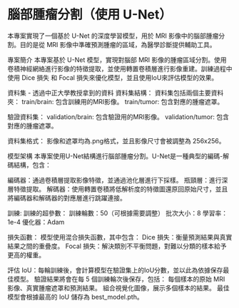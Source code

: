 # 腦部腫瘤分割（使用 U-Net）
本專案實現了一個基於 U-Net 的深度學習模型，用於 MRI 影像中的腦部腫瘤分割。目的是從 MRI 影像中準確預測腫瘤的區域，為醫學診斷提供輔助工具。

專案簡介
本專案基於 U-Net 模型，實現對腦部 MRI 影像的腫瘤區域分割。使用卷積神經網絡進行影像的特徵提取，並使用轉置卷積層進行影像重建。訓練過程中使用 Dice 損失 和 Focal 損失來優化模型，並且使用IoU來評估模型的效果。

資料集 - 透過中正大學教授拿到的資料
資料集結構：
  資料集包括兩個主要資料夾：
    train/brain: 包含訓練用的MRI影像。
    train/tumor: 包含對應的腫瘤遮罩。

  驗證資料集：
    validation/brain: 包含驗證用的MRI影像。
    validation/tumor: 包含對應的腫瘤遮罩。

資料集格式：
  影像和遮罩均為.png格式，並且影像尺寸會被調整為 256x256。

模型架構
本專案使用U-Net結構進行腦部腫瘤分割。U-Net是一種典型的編碼-解碼結構，包含：

  編碼器：通過卷積層提取影像特徵，並通過池化層進行下採樣。
  瓶頸層：進行深層特徵提取。
  解碼器：使用轉置卷積將低解析度的特徵圖還原回原始尺寸，並且將編碼器和解碼器的對應層進行跳躍連接。

訓練:
  訓練的超參數：
    訓練輪數：50（可根據需要調整）
    批次大小：8
    學習率：1e-4
    優化器：Adam

損失函數：
  模型使用混合損失函數，其中包含：
  Dice 損失：衡量預測結果與真實結果之間的重疊度。
  Focal 損失：解決類別不平衡問題，對難以分類的樣本給予更高的權重。

評估
IoU：每輪訓練後，會計算模型在驗證集上的IoU分數，並以此為依據保存最佳模型。
    驗證結果將會在每 5 個訓練輪次後保存，包括：
    每個樣本的原始 MRI 影像、真實腫瘤遮罩和預測結果。
    組合視覺化圖像，展示多個樣本的結果。
    最佳模型會根據最高的 IoU 儲存為 best_model.pth。

  
